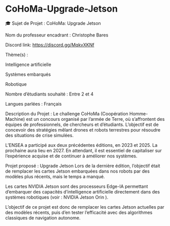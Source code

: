 # CoHoMa-Upgrade-Jetson
🎓 Sujet de Projet :
CoHoMa: Upgrade Jetson

Nom du professeur encadrant :
Christophe Bares

Discord link: https://discord.gg/MqkvXKNf

Thème(s) :

Intelligence artificielle

Systèmes embarqués

Robotique

Nombre d’étudiants souhaité :
Entre 2 et 4

Langues parlées :
Français

Description du Projet :
Le challenge CoHoMa (Coopération Homme-Machine) est un concours organisé par l’armée de Terre, où s’affrontent des équipes de professionnels, de chercheurs et d’étudiants. L’objectif est de concevoir des stratégies mêlant drones et robots terrestres pour résoudre des situations de crise simulées.

L’ENSEA a participé aux deux précédentes éditions, en 2023 et 2025. La prochaine aura lieu en 2027. En attendant, il est essentiel de capitaliser sur l’expérience acquise et de continuer à améliorer nos systèmes.

Projet proposé : Upgrade Jetson
Lors de la dernière édition, l’objectif était de remplacer les cartes Jetson embarquées dans nos robots par des modèles plus récents, mais le temps a manqué.

Les cartes NVIDIA Jetson sont des processeurs Edge-IA permettant d’embarquer des capacités d’intelligence artificielle directement dans des systèmes robotiques (voir : NVIDIA Jetson Orin
).

L’objectif de ce projet est donc de remplacer les cartes Jetson actuelles par des modèles récents, puis d’en tester l’efficacité avec des algorithmes classiques de navigation autonome.
